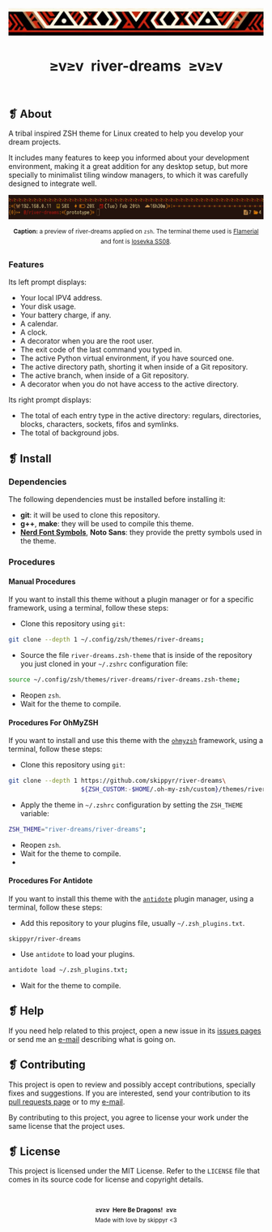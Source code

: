 <p align="center">
  <img alt="" src="assets/ornament.webp" />
</p>
<h1 align="center">≥v≥v&ensp;river-dreams&ensp;≥v≥v</h1>
<p align="center">
  <img alt="" src="https://img.shields.io/github/license/skippyr/river-dreams?style=plastic&label=%E2%89%A5%20license&labelColor=%2324130e&color=%23b8150d" />
  &nbsp;
  <img alt="" src="https://img.shields.io/github/v/tag/skippyr/river-dreams?style=plastic&label=%E2%89%A5%20tag&labelColor=%2324130e&color=%23b8150d" />
  &nbsp;
  <img alt="" src="https://img.shields.io/github/commit-activity/t/skippyr/river-dreams?style=plastic&label=%E2%89%A5%20commits&labelColor=%2324130e&color=%23b8150d" />
  &nbsp;
  <img alt="" src="https://img.shields.io/github/stars/skippyr/river-dreams?style=plastic&label=%E2%89%A5%20stars&labelColor=%2324130e&color=%23b8150d" />
</p>

## ❡ About

A tribal inspired ZSH theme for Linux created to help you develop your dream projects.

It includes many features to keep you informed about your development environment, making it a great addition for any desktop setup, but more specially to minimalist tiling window managers, to which it was carefully designed to integrate well.

<p align="center">
  <img alt="" src="assets/preview.webp" />
</p>
<p align="center"><sup><strong>Caption:</strong> a preview of river-dreams applied on <code>zsh</code>. The terminal theme used is <a href="https://github.com/skippyr/flamerial">Flamerial</a> and font is <a href="https://github.com/be5invis/Iosevka">Iosevka SS08</a>.</sup></p>

### Features

Its left prompt displays:

- Your local IPV4 address.
- Your disk usage.
- Your battery charge, if any.
- A calendar.
- A clock.
- A decorator when you are the root user.
- The exit code of the last command you typed in.
- The active Python virtual environment, if you have sourced one.
- The active directory path, shorting it when inside of a Git repository.
- The active branch, when inside of a Git repository.
- A decorator when you do not have access to the active directory.

Its right prompt displays:

- The total of each entry type in the active directory: regulars, directories, blocks, characters, sockets, fifos and symlinks.
- The total of background jobs.

## ❡ Install

### Dependencies

The following dependencies must be installed before installing it:

- **git**: it will be used to clone this repository.
- **g++**, **make**: they will be used to compile this theme.
- [**Nerd Font Symbols**](https://www.nerdfonts.com/font-downloads), **Noto Sans**: they provide the pretty symbols used in the theme.

### Procedures

#### Manual Procedures

If you want to install this theme without a plugin manager or for a specific framework, using a terminal, follow these steps:

- Clone this repository using `git`:

```sh
git clone --depth 1 ~/.config/zsh/themes/river-dreams;
```

- Source the file `river-dreams.zsh-theme` that is inside of the repository you just cloned in your `~/.zshrc` configuration file:

```zsh
source ~/.config/zsh/themes/river-dreams/river-dreams.zsh-theme;
```

- Reopen `zsh`.
- Wait for the theme to compile.

#### Procedures For OhMyZSH

If you want to install and use this theme with the [`ohmyzsh`](https://github.com/ohmyzsh/ohmyzsh) framework, using a terminal, follow these steps:

- Clone this repository using `git`:

```sh
git clone --depth 1 https://github.com/skippyr/river-dreams\
                    ${ZSH_CUSTOM:-$HOME/.oh-my-zsh/custom}/themes/river-dreams;
```

- Apply the theme in `~/.zshrc` configuration by setting the `ZSH_THEME` variable:

```zsh
ZSH_THEME="river-dreams/river-dreams";
```

- Reopen `zsh`.
- Wait for the theme to compile.
- 
#### Procedures For Antidote

If you want to install this theme with the [`antidote`](https://github.com/mattmc3/antidote) plugin manager, using a terminal, follow these steps:

- Add this repository to your plugins file, usually `~/.zsh_plugins.txt`.

```
skippyr/river-dreams
```

- Use `antidote` to load your plugins.

```zsh
antidote load ~/.zsh_plugins.txt;
```

- Wait for the theme to compile.

## ❡ Help

If you need help related to this project, open a new issue in its [issues pages](https://github.com/skippyr/river-dreams/issues) or send me an [e-mail](mailto:skippyr.developer@gmail.com) describing what is going on.

## ❡ Contributing

This project is open to review and possibly accept contributions, specially fixes and suggestions. If you are interested, send your contribution to its [pull requests page](https://github.com/skippyr/river-dreams/pulls) or to my [e-mail](mailto:skippyr.developer@gmail.com).

By contributing to this project, you agree to license your work under the same license that the project uses.

## ❡ License

This project is licensed under the MIT License. Refer to the `LICENSE` file that comes in its source code for license and copyright details.

&ensp;
<p align="center"><sup><strong>≥v≥v&ensp;Here Be Dragons!&ensp;≥v≥</strong><br />Made with love by skippyr <3</sup></p>
